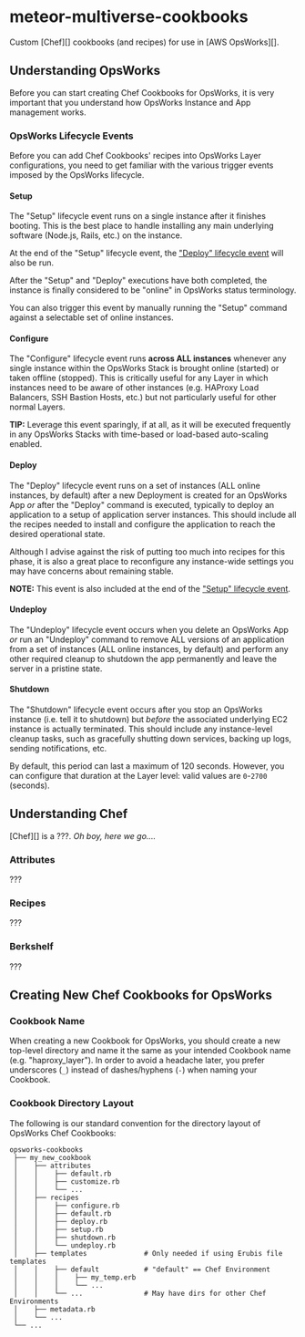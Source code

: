 # meteor-multiverse-cookbooks

Custom [Chef][] cookbooks (and recipes) for use in [AWS OpsWorks][].


## Understanding OpsWorks

Before you can start creating Chef Cookbooks for OpsWorks, it is very important
that you understand how OpsWorks Instance and App management works.


### OpsWorks Lifecycle Events

Before you can add Chef Cookbooks' recipes into OpsWorks Layer configurations,
you need to get familiar with the various trigger events imposed by the
OpsWorks lifecycle.


#### Setup

The "Setup" lifecycle event runs on a single instance after it finishes
booting. This is the best place to handle installing any main underlying
software (Node.js, Rails, etc.) on the instance.

At the end of the "Setup" lifecycle event, the ["Deploy" lifecycle event](#deploy) will also be run.

After the "Setup" and "Deploy" executions have both completed, the instance is
finally considered to be "online" in OpsWorks status terminology.

You can also trigger this event by manually running the "Setup" command against
a selectable set of online instances.


#### Configure

The "Configure" lifecycle event runs **across ALL instances** whenever any
single instance within the OpsWorks Stack is brought online (started) or taken
offline (stopped). This is critically useful for any Layer in which instances
need to be aware of other instances (e.g. HAProxy Load Balancers, SSH Bastion
Hosts, etc.) but not particularly useful for other normal Layers.

**TIP:** Leverage this event sparingly, if at all, as it will be executed
frequently in any OpsWorks Stacks with time-based or load-based auto-scaling
enabled.


#### Deploy

The "Deploy" lifecycle event runs on a set of instances (ALL online instances,
by default) after a new Deployment is created for an OpsWorks App _or_ after
the "Deploy" command is executed, typically to deploy an application to a setup
of application server instances. This should include all the recipes needed to
install and configure the application to reach the desired operational state.

Although I advise against the risk of putting too much into recipes for this
phase, it is also a great place to reconfigure any instance-wide settings you
may have concerns about remaining stable.

**NOTE:** This event is also included at the end of the ["Setup" lifecycle event](#setup).


#### Undeploy

The "Undeploy" lifecycle event occurs when you delete an OpsWorks App _or_ run
an "Undeploy" command to remove ALL versions of an application from a set of
instances (ALL online instances, by default) and perform any other required
cleanup to shutdown the app permanently and leave the server in a pristine
state.


#### Shutdown

The "Shutdown" lifecycle event occurs after you stop an OpsWorks instance (i.e.
tell it to shutdown) but _before_ the associated underlying EC2 instance is
actually terminated. This should include any instance-level cleanup tasks, such
as gracefully shutting down services, backing up logs, sending notifications,
etc.

By default, this period can last a maximum of 120 seconds. However, you can
configure that duration at the Layer level: valid values are `0`-`2700`
(seconds).



## Understanding Chef

[Chef][] is a ???. _Oh boy, here we go...._

### Attributes

???

### Recipes

???

### Berkshelf

???



## Creating New Chef Cookbooks for OpsWorks

### Cookbook Name

When creating a new Cookbook for OpsWorks, you should create a new top-level
directory and name it the same as your intended Cookbook name (e.g.
"haproxy_layer"). In order to avoid a headache later, you prefer underscores
(`_`) instead of dashes/hyphens (`-`) when naming your Cookbook.


### Cookbook Directory Layout

The following is our standard convention for the directory layout of OpsWorks
Chef Cookbooks:

```
opsworks-cookbooks
 ├── my_new_cookbook
 │    ├── attributes
 │    │    ├── default.rb
 │    │    ├── customize.rb
 │    │    └── ...
 │    ├── recipes
 │    │    ├── configure.rb
 │    │    ├── default.rb
 │    │    ├── deploy.rb
 │    │    ├── setup.rb
 │    │    ├── shutdown.rb
 │    │    └── undeploy.rb
 │    ├── templates              # Only needed if using Erubis file templates
 │    │    ├── default           # "default" == Chef Environment
 │    │    │    ├── my_temp.erb
 │    │    │    └── ...
 │    │    └── ...               # May have dirs for other Chef Environments
 │    ├── metadata.rb
 │    └── ...
 └── ...
```
